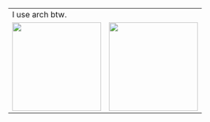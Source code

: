 <table>
  <tr>
    <td colspan="2">I use arch btw.</td>
  </tr>
  <tr>
    <td><img src="https://github-readme-stats.vercel.app/api/top-langs/?username=maricha418&layout=compact&theme=tokyonight" height="180"></td>
    <td><img src="https://github-readme-stats.vercel.app/api?username=maricha418&hide=contribs,prs&show_icons=true&theme=tokyonight" height="180"></td>
  </tr>
</table>
